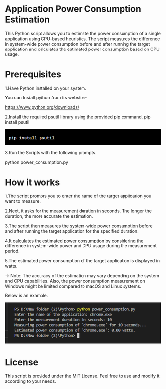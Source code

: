 # Application Power Consumption Estimation
This Python script allows you to estimate the power consumption of a single application using CPU-based heuristics. The script measures the difference in system-wide power consumption before and after running the target application and calculates the estimated power consumption based on CPU usage.

# Prerequisites
1.Have Python installed on your system.

You can Install python from its website:-

https://www.python.org/downloads/


2.Install the required psutil library using the provided pip command.
pip install psutil

![Alt text](pip.png)


3.Run the Scripts with the following prompts.

python power_consumption.py




# How it works
1.The script prompts you to enter the name of the target application you want to measure.

2.Next, it asks for the measurement duration in seconds. The longer the duration, the more accurate the estimation.

3.The script then measures the system-wide power consumption before and after running the target application for the specified duration.

4.It calculates the estimated power consumption by considering the difference in system-wide power and CPU usage during the measurement period.

5.The estimated power consumption of the target application is displayed in watts.

-> Note: The accuracy of the estimation may vary depending on the system and CPU capabilities. Also, the power consumption measurement on Windows might be limited compared to macOS and Linux systems.

Below is an example.

![Alt text](<Screenshot (20).png>)

# License
This script is provided under the MIT License. Feel free to use and modify it according to your needs.